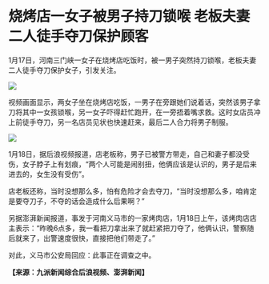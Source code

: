 # 烧烤店一女子被男子持刀锁喉 老板夫妻二人徒手夺刀保护顾客

1月17日，河南三门峡一女子在烧烤店吃饭时，被一男子突然持刀锁喉，老板夫妻二人徒手夺刀保护女子，引发关注。

![](https://inews.gtimg.com/newsapp_bt/0/15616685826/1000)

视频画面显示，两女子坐在烧烤店吃饭，一男子在旁跟她们说着话，突然该男子拿刀将其中一女孩锁喉，另一女子吓得赶忙跑开，在一旁捂着嘴求救。这时女店员冲上前徒手夺刀，另一名店员见状也快速赶来，最后二人合力将男子制服。

![](https://inews.gtimg.com/newsapp_bt/0/15616487121/1000)

1月18日，据后浪视频报道，店老板称，男子已被警方带走，自己和妻子都没受伤，女子脖子上有划痕，“两个人可能是闹别扭，他俩应该是认识的，男子是后来进去的，女生没有受伤”。

店老板还称，当时没想那么多，怕有危险才会去夺刀，“当时没想那么多，咱肯定是要夺刀子，不夺的话会造成什么后果啊？”

另据澎湃新闻报道，事发于河南义马市的一家烤肉店，1月18日上午，该烤肉店店主表示：“昨晚6点多，我一看把刀拿出来了就赶紧把刀夺了，他俩认识，警察随后就来了，出警速度很快，直接把他们带走了。”

对此，义马市公安局回应：此事正在调查之中。

**【来源：九派新闻综合后浪视频、澎湃新闻】**

